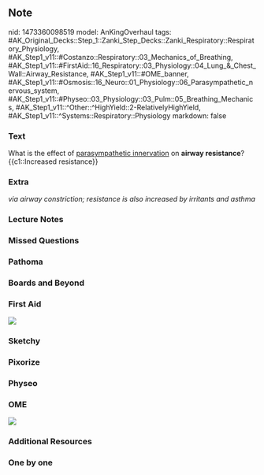 ## Note
nid: 1473360098519
model: AnKingOverhaul
tags: #AK_Original_Decks::Step_1::Zanki_Step_Decks::Zanki_Respiratory::Respiratory_Physiology, #AK_Step1_v11::#Costanzo::Respiratory::03_Mechanics_of_Breathing, #AK_Step1_v11::#FirstAid::16_Respiratory::03_Physiology::04_Lung_&_Chest_Wall::Airway_Resistance, #AK_Step1_v11::#OME_banner, #AK_Step1_v11::#Osmosis::16_Neuro::01_Physiology::06_Parasympathetic_nervous_system, #AK_Step1_v11::#Physeo::03_Physiology::03_Pulm::05_Breathing_Mechanics, #AK_Step1_v11::^Other::^HighYield::2-RelativelyHighYield, #AK_Step1_v11::^Systems::Respiratory::Physiology
markdown: false

### Text
<div>
  What is the effect of <u>parasympathetic innervation</u> on
  <b>airway resistance</b>?
</div>
<div>
  {{c1::Increased resistance}}
</div>

### Extra
<i>via airway constriction; resistance is also increased by
irritants and asthma</i>

### Lecture Notes


### Missed Questions


### Pathoma


### Boards and Beyond


### First Aid
<img src="tmpTNw9Iv.png">

### Sketchy


### Pixorize


### Physeo


### OME
<div class="ome-widget">
  <a href="https://onlinemeded.org?ref=anki"><img src=
  "_OME_AnkiFlashcards_General_3.png"></a>
</div>

### Additional Resources


### One by one

